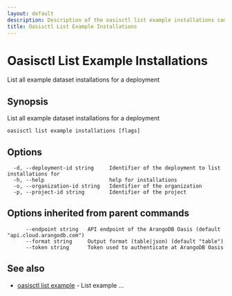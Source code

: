 ```yaml
---
layout: default
description: Description of the oasisctl list example installations command
title: Oasisctl List Example Installations
---
```

# Oasisctl List Example Installations

List all example dataset installations for a deployment

## Synopsis

List all example dataset installations for a deployment

```
oasisctl list example installations [flags]
```

## Options

```
  -d, --deployment-id string     Identifier of the deployment to list installations for
  -h, --help                     help for installations
  -o, --organization-id string   Identifier of the organization
  -p, --project-id string        Identifier of the project
```

## Options inherited from parent commands

```
      --endpoint string   API endpoint of the ArangoDB Oasis (default "api.cloud.arangodb.com")
      --format string     Output format (table|json) (default "table")
      --token string      Token used to authenticate at ArangoDB Oasis
```

## See also

* [oasisctl list example](oasisctl-list-example.html)	 - List example ...

